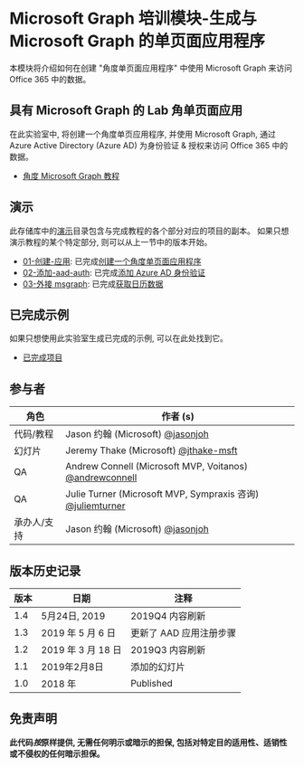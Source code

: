 # <a name="microsoft-graph-training-module---build-angular-single-page-apps-with-microsoft-graph"></a>Microsoft Graph 培训模块-生成与 Microsoft Graph 的单页面应用程序

本模块将介绍如何在创建 "角度单页面应用程序" 中使用 Microsoft Graph 来访问 Office 365 中的数据。

## <a name="lab---angular-single-page-apps-with-the-microsoft-graph"></a>具有 Microsoft Graph 的 Lab 角单页面应用

在此实验室中, 将创建一个角度单页应用程序, 并使用 Microsoft Graph, 通过 Azure Active Directory (Azure AD) 为身份验证 & 授权来访问 Office 365 中的数据。

- [角度 Microsoft Graph 教程](https://docs.microsoft.com/graph/tutorials/angular)

## <a name="demos"></a>演示

此存储库中的[演示](demos)目录包含与完成教程的各个部分对应的项目的副本。 如果只想演示教程的某个特定部分, 则可以从上一节中的版本开始。

- [01-创建-应用](demos/01-create-app): 已完成[创建一个角度单页面应用程序](https://docs.microsoft.com/graph/tutorials/angular?tutorial-step=1)
- [02-添加-aad-auth](demos/02-add-aad-auth): 已完成[添加 Azure AD 身份验证](https://docs.microsoft.com/graph/tutorials/angular?tutorial-step=3)
- [03-外接 msgraph](demos/03-add-msgraph): 已完成[获取日历数据](https://docs.microsoft.com/graph/tutorials/angular?tutorial-step=4)

## <a name="completed-sample"></a>已完成示例

如果只想使用此实验室生成已完成的示例, 可以在此处找到它。

- [已完成项目](demos/03-add-msgraph)

## <a name="contributors"></a>参与者

|       角色       |                                     作者 (s)                                     |
| ----------------- | --------------------------------------------------------------------------------- |
| 代码/教程   | Jason 约翰 (Microsoft) [@jasonjoh](//github.com/jasonjoh)                                 |
| 幻灯片            | Jeremy Thake (Microsoft) [@jthake-msft](//github.com/jthake-msft)                             |
| QA                | Andrew Connell (Microsoft MVP, Voitanos) [@andrewconnell](//github.com/andrewconnell)         |
| QA                | Julie Turner (Microsoft MVP, Sympraxis 咨询) [@juliemturner](//github.com/juliemturner) |
| 承办人/支持 | Jason 约翰 (Microsoft) [@jasonjoh](//github.com/jasonjoh)                                 |

## <a name="version-history"></a>版本历史记录

| 版本 |       日期       |              注释              |
| ------- | ---------------- | ---------------------------------- |
| 1.4     | 5月24日, 2019     | 2019Q4 内容刷新             |
| 1.3     | 2019 年 5 月 6 日      | 更新了 AAD 应用注册步骤 |
| 1.2     | 2019 年 3 月 18 日   | 2019Q3 内容刷新             |
| 1.1     | 2019年2月8日 | 添加的幻灯片                       |
| 1.0     | 2018 年             | Published                          |

## <a name="disclaimer"></a>免责声明

**此代码*按*原样提供, 无需任何明示或暗示的担保, 包括对特定目的适用性、适销性或不侵权的任何暗示担保。**